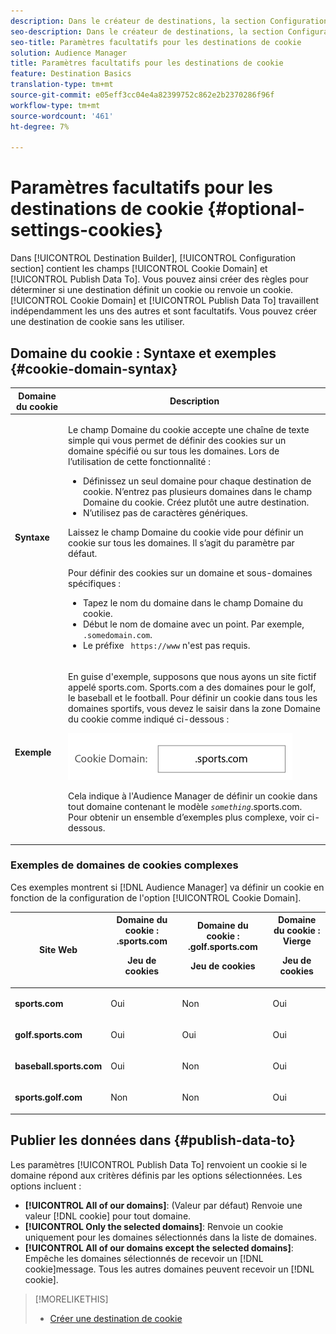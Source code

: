 ```yaml
---
description: Dans le créateur de destinations, la section Configuration contient les champs Domaine du cookie et Publier les données vers. Vous pouvez ainsi créer des règles pour déterminer si une destination définit un cookie ou renvoie un cookie. Domaine des cookies et données de publication Pour travailler indépendamment les uns des autres et sont facultatifs. Vous pouvez créer une destination de cookie sans les utiliser.
seo-description: Dans le créateur de destinations, la section Configuration contient les champs Domaine du cookie et Publier les données vers. Vous pouvez ainsi créer des règles pour déterminer si une destination définit un cookie ou renvoie un cookie. Domaine des cookies et données de publication Pour travailler indépendamment les uns des autres et sont facultatifs. Vous pouvez créer une destination de cookie sans les utiliser.
seo-title: Paramètres facultatifs pour les destinations de cookie
solution: Audience Manager
title: Paramètres facultatifs pour les destinations de cookie
feature: Destination Basics
translation-type: tm+mt
source-git-commit: e05eff3cc04e4a82399752c862e2b2370286f96f
workflow-type: tm+mt
source-wordcount: '461'
ht-degree: 7%

---
```



# Paramètres facultatifs pour les destinations de cookie {#optional-settings-cookies}

Dans [!UICONTROL Destination Builder], [!UICONTROL Configuration section] contient les champs [!UICONTROL Cookie Domain] et [!UICONTROL Publish Data To]. Vous pouvez ainsi créer des règles pour déterminer si une destination définit un cookie ou renvoie un cookie. [!UICONTROL Cookie Domain] et  [!UICONTROL Publish Data To] travaillent indépendamment les uns des autres et sont facultatifs. Vous pouvez créer une destination de cookie sans les utiliser.

## Domaine du cookie : Syntaxe et exemples {#cookie-domain-syntax}

<!-- cookie-destination-options.xml -->

<table id="table_4F4F7562AFEE49F8917AAE5712B5CCE4"> 
 <thead> 
  <tr> 
   <th colname="col1" class="entry"> Domaine du cookie </th> 
   <th colname="col2" class="entry"> Description </th> 
  </tr>
 </thead>
 <tbody> 
  <tr> 
   <td colname="col1"> <p><b>Syntaxe</b> </p> </td> 
   <td colname="col2"> <p>Le champ <span class="wintitle"> Domaine du cookie</span> accepte une chaîne de texte simple qui vous permet de définir des cookies sur un domaine spécifié ou sur tous les domaines. Lors de l’utilisation de cette fonctionnalité : </p> <p> 
     <ul id="ul_473CB59F2C0C4B358201BE5C8B27D73D"> 
      <li id="li_4E7F4691C1B54415963F7D5AA1558C9A">Définissez un seul domaine pour chaque destination de cookie. N’entrez pas plusieurs domaines dans le champ <span class="wintitle"> Domaine du cookie</span>. Créez plutôt une autre <span class="wintitle"> destination</span>. </li> 
      <li id="li_AEBF5C5F3C264C5EA4A2A6063C3F377D">N’utilisez pas de caractères génériques. </li> 
     </ul> </p> <p> Laissez le champ <span class="wintitle"> Domaine du cookie</span> vide pour définir un cookie sur tous les domaines. Il s’agit du paramètre par défaut. </p> <p>Pour définir des cookies sur un domaine et sous-domaines spécifiques : </p> <p> 
     <ul id="ul_F25BC0D8C40641A2A5CA338E5C258435"> 
      <li id="li_E236D8DEE4F24F9BBA36074F7049C12C">Tapez le nom du domaine dans le champ <span class="wintitle"> Domaine du cookie</span>. </li> 
      <li id="li_0471C198EE344DE5963A3C2F70B9E78B">Début le nom de domaine avec un point. Par exemple, <code> .somedomain.com</code>. </li> 
      <li id="li_73D06F2BEF45487280C2245E1F6B8ED0">Le préfixe <code> https://www</code> n'est pas requis. </li> 
     </ul> </p> </td> 
  </tr> 
  <tr> 
   <td colname="col1"> <p><b>Exemple</b> </p> </td> 
   <td colname="col2"> <p>En guise d'exemple, supposons que nous ayons un site fictif appelé sports.com. Sports.com a des domaines pour le golf, le baseball et le football. Pour définir un cookie dans tous les domaines sportifs, vous devez le saisir dans la zone <span class="wintitle"> Domaine du cookie</span> comme indiqué ci-dessous : </p> <p> <img src="assets/sports-domain.png" id="image_8883477BB3B543648C97A441AD34C6DE" /> </p> <p>Cela indique à <span class="keyword"> l'Audience Manager</span> de définir un cookie dans tout domaine contenant le modèle <code><i>something</i></code>.sports.com. Pour obtenir un ensemble d’exemples plus complexe, voir ci-dessous. </p> </td> 
  </tr> 
 </tbody> 
</table>

### Exemples de domaines de cookies complexes

Ces exemples montrent si [!DNL Audience Manager] va définir un cookie en fonction de la configuration de l&#39;option [!UICONTROL Cookie Domain].

<table id="table_3A7B9479CDA6493FA8104D8D9841E914"> 
 <thead> 
  <tr> 
   <th colname="col1" class="entry"> Site Web </th> 
   <th colname="col2" class="entry">Domaine du cookie : .sports.com <p>Jeu de cookies </p> </th> 
   <th colname="col3" class="entry">Domaine du cookie : .golf.sports.com <p>Jeu de cookies </p> </th> 
   <th colname="col4" class="entry">Domaine du cookie : Vierge <p>Jeu de cookies </p> </th> 
  </tr> 
 </thead>
 <tbody> 
  <tr> 
   <td colname="col1"> <p> <b>sports.com</b> </p> </td> 
   <td colname="col2"> Oui </td> 
   <td colname="col3"> Non </td> 
   <td colname="col4"> Oui </td> 
  </tr> 
  <tr> 
   <td colname="col1"> <p> <b>golf.sports.com</b> </p> </td> 
   <td colname="col2"> Oui </td> 
   <td colname="col3"> Oui </td> 
   <td colname="col4"> Oui </td> 
  </tr> 
  <tr> 
   <td colname="col1"> <p> <b>baseball.sports.com</b> </p> </td> 
   <td colname="col2"> Oui </td> 
   <td colname="col3"> Non </td> 
   <td colname="col4"> Oui </td> 
  </tr> 
  <tr> 
   <td colname="col1"> <p> <b>sports.golf.com</b> </p> </td> 
   <td colname="col2"> Non </td> 
   <td colname="col3"> Non </td> 
   <td colname="col4"> Oui </td> 
  </tr> 
 </tbody> 
</table>

## Publier les données dans {#publish-data-to}

Les paramètres [!UICONTROL Publish Data To] renvoient un cookie si le domaine répond aux critères définis par les options sélectionnées. Les options incluent :

* **[!UICONTROL All of our domains]**: (Valeur par défaut) Renvoie une valeur  [!DNL cookie] pour tout domaine.
* **[!UICONTROL Only the selected domains]**: Renvoie un cookie uniquement pour les domaines sélectionnés dans la liste de domaines.
* **[!UICONTROL All of our domains except the selected domains]**: Empêche les domaines sélectionnés de recevoir un  [!DNL cookie]message. Tous les autres domaines peuvent recevoir un [!DNL cookie].

>[!MORELIKETHIS]
>
>* [Créer une destination de cookie](../../features/destinations/create-cookie-destination.md)